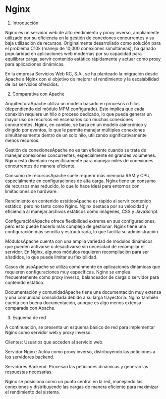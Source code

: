 # Nginx


1. Introducción

Nginx es un servidor web de alto rendimiento y proxy inverso, ampliamente utilizado por su eficiencia en la gestión de conexiones concurrentes y su baja utilización de recursos. Originalmente desarrollado como solución para el problema C10k (manejo de 10,000 conexiones simultáneas), ha ganado popularidad en aplicaciones web modernas por su capacidad para equilibrar carga, servir contenido estático rápidamente y actuar como proxy para aplicaciones dinámicas.

En la empresa Servicios Web RC, S.A., se ha planteado la migración desde Apache a Nginx con el objetivo de mejorar el rendimiento y la escalabilidad de los servicios ofrecidos.

2. Comparativa con Apache

ArquitecturaApache utiliza un modelo basado en procesos o hilos (dependiendo del módulo MPM configurado). Esto implica que cada conexión requiere un hilo o proceso dedicado, lo que puede generar un mayor uso de recursos en escenarios con muchas conexiones concurrentes. Nginx, en cambio, se basa en un modelo asincrónico y dirigido por eventos, lo que le permite manejar múltiples conexiones simultáneamente dentro de un solo hilo, utilizando significativamente menos recursos.

Gestión de conexionesApache no es tan eficiente cuando se trata de manejar conexiones concurrentes, especialmente en grandes volúmenes. Nginx está diseñado específicamente para manejar miles de conexiones concurrentes de manera eficiente.

Consumo de recursosApache suele requerir más memoria RAM y CPU, especialmente en configuraciones de alta carga. Nginx tiene un consumo de recursos más reducido, lo que lo hace ideal para entornos con limitaciones de hardware.

Rendimiento en contenido estáticoApache es rápido al servir contenido estático, pero no tanto como Nginx. Nginx destaca por su velocidad y eficiencia al manejar archivos estáticos como imágenes, CSS y JavaScript.

ConfiguraciónApache ofrece flexibilidad extrema en sus configuraciones, pero esto puede hacerlo más complejo de gestionar. Nginx tiene una configuración más sencilla y estructurada, lo que facilita su administración.

MódulosApache cuenta con una amplia variedad de módulos dinámicos que pueden activarse o desactivarse sin necesidad de recompilar el servidor. En Nginx, algunos módulos requieren recompilación para ser añadidos, lo que puede limitar su flexibilidad.

Casos de usoApache se utiliza comúnmente en aplicaciones dinámicas que requieren configuraciones muy específicas. Nginx se emplea frecuentemente como proxy inverso, balanceador de carga o servidor para contenido estático.

Documentación y comunidadApache tiene una documentación muy extensa y una comunidad consolidada debido a su larga trayectoria. Nginx también cuenta con buena documentación, aunque es algo menos extensa comparada con Apache.

3. Esquema de red

A continuación, se presenta un esquema básico de red para implementar Nginx como servidor web y proxy inverso:



Clientes: Usuarios que acceden al servicio web.

Servidor Nginx: Actúa como proxy inverso, distribuyendo las peticiones a los servidores backend.

Servidores Backend: Procesan las peticiones dinámicas y generan las respuestas necesarias.

Nginx se posiciona como un punto central en la red, manejando las conexiones y distribuyendo las cargas de manera eficiente para maximizar el rendimiento del sistema.
